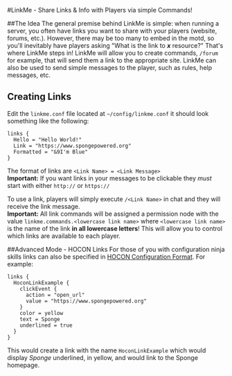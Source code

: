 #LinkMe - Share Links & Info with Players via simple Commands!

##The Idea
The general premise behind LinkMe is simple: when running a server, you often have links you want to share with your players (website, forums, etc.). However, there may be too many to embed in the motd, so you'll inevitably have players asking "What is the link to ***x*** resource?" That's where LinkMe steps in! LinkMe will allow you to create commands, `/forum` for example, that will send them a link to the appropriate site.  LinkMe can also be used to send simple messages to the player, such as rules, help messages, etc.

## Creating Links
Edit the `linkme.conf` file located at `~/config/linkme.conf` it should look something like the following:

    links {
      Hello = "Hello World!"
      Link = "https://www.spongepowered.org"
      Formatted = "&9I'm Blue"
    }
  
The format of links are `<Link Name> = <Link Message>`    
**Important:** If you want links in your messages to be clickable they *must* start with either `http://` or `https://`

To use a link, players will simply execute `/<Link Name>` in chat and they will receive the link message.  
**Important:** All link commands will be assigned a permission node with the value `linkme.commands.<lowercase link name>` where `<lowercase link name>` is the name of the link **in all lowercase letters**! This will allow you to control which links are available to each player.

##Advanced Mode - HOCON Links
For those of you with configuration ninja skills links can also be specified in [HOCON Configuration Format](https://docs.spongepowered.org/master/en/plugin/text/representations/configurate.html). For example:
    
    links {
      HoconLinkExample {
        clickEvent {
          action = "open_url"
          value = "https://www.spongepowered.org"
        }
        color = yellow
        text = Sponge
        underlined = true
      }
    }

This would create a link with the name `HoconLinkExample` which would display *Sponge* underlined, in yellow, and would link to the Sponge homepage.
